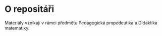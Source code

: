 # O repositáři

Materiály vznikají v rámci předmětu Pedagogická propedeutika a Didaktika matematiky.
